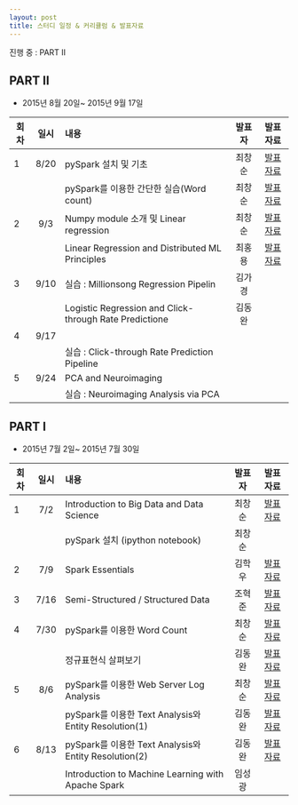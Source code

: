 ```yaml
---
layout: post
title: 스터디 일정 & 커리큘럼 & 발표자료
---
```


진행 중 : PART II

## PART II

* 2015년 8월 20일~ 2015년 9월 17일  

| 회차  | 일시   | 내용                                  | 발표자  |              발표자료                    |
| ----- |:------:| :-------------------------------------|:-------:|:----------------------------------------: |
| 1 |8/20|pySpark 설치 및 기초                          |최창순   |[발표자료](http://nbviewer.ipython.org/github/biospin/biospark/blob/master/Part2/Week1_20150820/spark_tutorial_student.ipynb)|
|   |    |pySpark를 이용한 간단한 실습(Word count)      |최창순   |[발표자료](http://nbviewer.ipython.org/github/biospin/biospark/blob/master/Part1/Week4/lab1_word_count_student_Answer_CS_20150730.ipynb)|
| 2 |9/3 | Numpy module 소개 및 Linear regression| 최창순 |[발표자료](http://nbviewer.ipython.org/github/biospin/biospark/blob/master/Part2/Week2_20150903/Week2_Numpy_LinearReg.ipynb) |
|   |    | Linear Regression and Distributed ML Principles  | 최홍용  |[발표자료](https://drive.google.com/file/d/0Bxpyd3jlvM81TDBlT2tXUHBjcGM/view)                                          |
| 3 |9/10|실습 : Millionsong Regression Pipelin  |김가경 |         |
|   |    | Logistic Regression and Click-through Rate Predictione | 김동완  |                                          |
| 4 |9/17|        |         |                                           |
|   |    | 실습 : Click-through Rate Prediction Pipeline          |         |                                          | 
| 5 |9/24|PCA and Neuroimaging|         |                                           |
|   |    |실습 : Neuroimaging Analysis via PCA|          |                                           |


## PART I 

* 2015년 7월 2일~ 2015년 7월 30일  

| 회차  | 일시   | 내용                                  | 발표자  |              발표자료                    |
| ----- |:------:| :-------------------------------------|:-------:|:----------------------------------------: |
| 1 |7/2|Introduction to Big Data and Data Science|최창순|[발표자료](http://nbviewer.ipython.org/github/biospin/biospark/blob/master/Part1/Week1/20150702_BioSpark_Part1-1.ipynb) |
|   |    |pySpark 설치 (ipython notebook)   |최창순|                |
| 2 |7/9 |Spark Essentials                  |김학우 |[발표자료](https://docs.google.com/presentation/d/1MwPX4AgAgnyi2mDWDtZnNbBhkuI9Atgm0ys48kC_4H0/edit#slide=id.p3)|
| 3 |7/16|Semi-Structured / Structured Data | 조혁준 |[발표자료](http://nbviewer.ipython.org/github/biospin/biospark/blob/master/Part1/Week3/biospark.ipynb)|
| 4 |7/30|pySpark를 이용한 Word Count  | 최창순 |[발표자료](http://nbviewer.ipython.org/github/biospin/biospark/blob/master/Part1/Week4/lab1_word_count_student_Answer_CS_20150730.ipynb)|
|   |    |정규표현식 살펴보기| 김동완 |[발표자료](https://docs.google.com/document/d/1E185qknU4exS_V8vxg6HAlEtS3Gmw3LQnv6bXM_2UOw/edit)|
| 5 |8/6|pySpark를 이용한 Web Server Log Analysis| 최창순  |[발표자료](http://nbviewer.ipython.org/github/biospin/biospark/blob/master/Part1/Week5/lab2_apache_log_student_Answer_CS_20150806.ipynb)|
|   |    |pySpark를 이용한 Text Analysis와 Entity Resolution(1) | 김동완 |[발표자료](http://nbviewer.ipython.org/github/biospin/biospark/blob/master/Part1/Week5/2015_08_06_lab3_text_analysis_and_entity_resolution_student.ipynb)|
| 6 |8/13|pySpark를 이용한 Text Analysis와 Entity Resolution(2) | 김동완 |[발표자료](http://nbviewer.ipython.org/github/biospin/biospark/blob/master/Part1/Week6/2015_08_13_lab3_text_analysis_and_entity_resolution_student.ipynb) |
|   |    |Introduction to Machine Learning with Apache Spark | 임성광| |


